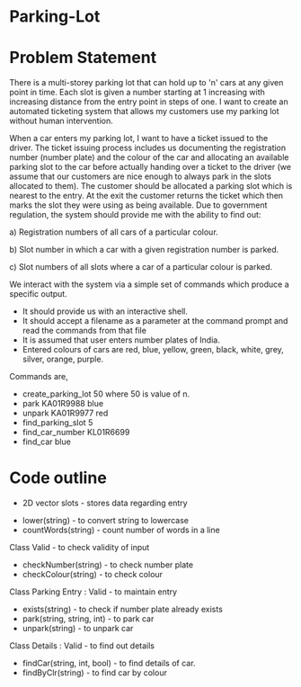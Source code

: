# Parking-Lot
# Problem Statement
There is a multi-storey parking lot that can hold up to 'n' cars at any given point in time. Each slot is given a number starting at 1 increasing with increasing distance from the entry point in steps of one. I want to create an automated ticketing system that allows my customers use my parking lot without human intervention.

When a car enters my parking lot, I want to have a ticket issued to the driver. The ticket issuing process includes us documenting the registration number (number plate) and the colour of the car and allocating an available parking slot to the car before actually handing over a ticket to the driver (we assume that our customers are
nice enough to always park in the slots allocated to them). The customer should be allocated a parking slot which is nearest to the entry. At the exit the customer returns the ticket which then marks the slot they were using as being available. Due to government regulation, the system should provide me with the ability to find out:

a) Registration numbers of all cars of a particular colour.

b) Slot number in which a car with a given registration number is parked.

c) Slot numbers of all slots where a car of a particular colour is parked.

We interact with the system via a simple set of commands which produce
a specific output.

* It should provide us with an interactive shell.
* It should accept a filename as a parameter at the command prompt and read the commands from that file
* It is assumed that user enters number plates of India.
* Entered colours of cars are red, blue, yellow, green, black, white, grey, silver, orange, purple.

Commands are,

* create_parking_lot 50 where 50 is value of n.
* park KA01R9988 blue
* unpark KA01R9977 red
* find_parking_slot 5
* find_car_number KL01R6699
* find_car blue

# Code outline

- 2D vector slots - stores data regarding entry
 
+ lower(string) - to convert string to lowercase
+ countWords(string) - count number of words in a line

Class Valid - to check validity of input
+ checkNumber(string) - to check number plate
+ checkColour(string) - to check colour

Class Parking Entry : Valid - to maintain entry
+ exists(string) - to check if number plate already exists
+ park(string, string, int) - to park car
+ unpark(string) - to unpark car

Class Details : Valid - to find out details 
+ findCar(string, int, bool) -  to find details of car.
+ findByClr(string) - to find car by colour

